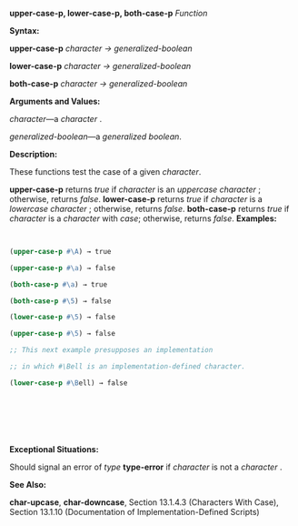 **upper-case-p, lower-case-p, both-case-p** *Function* 



**Syntax:** 



**upper-case-p** *character → generalized-boolean* 



**lower-case-p** *character → generalized-boolean* 



**both-case-p** *character → generalized-boolean* 



**Arguments and Values:** 



*character*—a *character* . 



*generalized-boolean*—a *generalized boolean*. 



**Description:** 



These functions test the case of a given *character*. 



**upper-case-p** returns *true* if *character* is an *uppercase character* ; otherwise, returns *false*. **lower-case-p** returns *true* if *character* is a *lowercase character* ; otherwise, returns *false*. **both-case-p** returns *true* if *character* is a *character* with *case*; otherwise, returns *false*. **Examples:**
```lisp
 

(upper-case-p #\A) → true 

(upper-case-p #\a) → false 

(both-case-p #\a) → true 

(both-case-p #\5) → false 

(lower-case-p #\5) → false 

(upper-case-p #\5) → false 

;; This next example presupposes an implementation 

;; in which #\Bell is an implementation-defined character. 

(lower-case-p #\Bell) → false 



 

 


```
**Exceptional Situations:** 



Should signal an error of *type* **type-error** if *character* is not a *character* . 



**See Also:** 



**char-upcase**, **char-downcase**, Section 13.1.4.3 (Characters With Case), Section 13.1.10 (Documentation of Implementation-Defined Scripts) 




